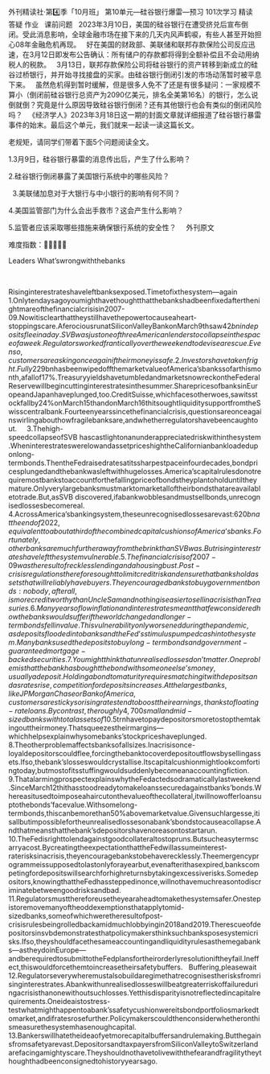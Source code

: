 

外刊精读社·第4️⃣季「10月班」
第10单元—硅谷银行爆雷—预习
101次学习
精读
答疑
作业
 
课前问题
 
2023年3月10日，美国的硅谷银行在遭受挤兑后宣布倒闭。受此消息影响，全球金融市场在接下来的几天内风声鹤唳，有些人甚至开始担心08年金融危机再现。
 
好在美国的财政部、美联储和联邦存款保险公司反应迅速，在3月12日即发布公告确认：所有储户的存款都将得到全额补偿且不会动用纳税人的税款。
 
3月13日，联邦存款保险公司将硅谷银行的资产转移到新成立的硅谷过桥银行，并开始寻找接盘的买家。由硅谷银行倒闭引发的市场动荡暂时被平息下来。
 
虽然危机得到暂时缓解，但是很多人免不了还是有很多疑问：一家规模不算小（倒闭前硅谷银行总资产为2090亿美元，排名全美第16名）的银行，怎么说倒就倒？究竟是什么原因导致硅谷银行倒闭？还有其他银行也会有类似的倒闭风险吗？
 
《经济学人》2023年3月18日这一期的封面文章就详细报道了硅谷银行暴雷事件的始末。最后这个单元，我们就来一起读一读这篇长文。
 


老规矩，请同学们带着下面5个问题阅读全文。

1.3月9日，硅谷银行暴雷的消息传出后，产生了什么影响？

2.硅谷银行倒闭暴露了美国银行系统中的哪些风险？

 
3.美联储加息对于大银行与中小银行的影响有何不同？

4.美国监管部门为什么会出手救市？这会产生什么影响？

5.监管者应该采取哪些措施来确保银行系统的安全性？
 
 
外刊原文
 

难度指数：🌟🌟🌟🌟🌟
 

Leaders
What’swrongwiththebanks

 

Risinginterestrateshaveleftbanksexposed.Timetofixthesystem—again
 
1.Onlytendaysagoyoumighthavethoughtthatthebankshadbeenfixedafterthenightmareofthefinancialcrisisin2007-09.Nowitisclearthattheystillhavethepowertocauseaheart-stoppingscare.AferociousrunatSiliconValleyBankonMarch9thsaw$42bnindepositsfleeinaday.SVB wasjustoneofthreeAmericanlenderstocollapseinthespaceofaweek.Regulatorsworkedfranticallyovertheweekendtodevisearescue.Evenso,customersareaskingonceagainiftheirmoneyissafe.
 
2.Investorshavetakenfright.Fully$229bnhasbeenwipedoffthemarketvalueofAmerica’sbankssofarthismonth,afallof17%.TreasuryyieldshavetumbledandmarketsnowreckontheFederalReservewillbegincuttinginterestratesinthesummer.SharepricesofbanksinEuropeandJapanhaveplunged,too.CreditSuisse,whichfacesotherwoes,sawitsstockfallby24%onMarch15thandonMarch16thitsoughtliquiditysupportfromtheSwisscentralbank.Fourteenyearssincethefinancialcrisis,questionsareonceagainswirlingabouthowfragilebanksare,andwhetherregulatorshavebeencaughtout.
 
 
3.Thehigh-speedcollapseofSVB hascastlightonanunderappreciatedriskwithinthesystem.WheninterestrateswerelowandassetpriceshightheCalifornianbankloadeduponlong-termbonds.ThentheFedraisedratesatitssharpestpaceinfourdecades,bondpricesplungedandthebankwasleftwithhugelosses.America’scapitalrulesdonotrequiremostbankstoaccountforthefallingpriceofbondstheyplantoholduntiltheymature.Onlyverylargebanksmustmarktomarketalloftheirbondsthatareavailabletotrade.But,asSVB discovered,ifabankwobblesandmustsellbonds,unrecognisedlossesbecomereal.
 
4.AcrossAmerica’sbankingsystem,theseunrecognisedlossesarevast:$620bnattheendof2022,equivalenttoaboutathirdofthecombinedcapitalcushionsofAmerica’sbanks.Fortunately,otherbanksaremuchfurtherawayfromthebrinkthanSVB was.Butrisinginterestrateshaveleftthesystemvulnerable.
 
5.Thefinancialcrisisof2007-09wastheresultofrecklesslendingandahousingbust.Post-crisisregulationsthereforesoughttolimitcreditriskandensurethatbanksholdassetsthatwillreliablyhavebuyers.Theyencouragedbankstobuygovernmentbonds:nobody,afterall,ismorecreditworthythanUncleSamandnothingiseasiertosellinacrisisthanTreasuries.
 
6.Manyyearsoflowinflationandinterestratesmeantthatfewconsideredhowthebankswouldsufferiftheworldchangedandlonger-termbondsfellinvalue.Thisvulnerabilityonlyworsenedduringthepandemic,asdepositsfloodedintobanksandtheFed’sstimuluspumpedcashintothesystem.Manybanksusedthedepositstobuylong-termbondsandgovernment-guaranteedmortgage-backedsecurities.
 
7.Youmightthinkthatunrealisedlossesdon’tmatter.Oneproblemisthatthebankhasboughtthebondwithsomeoneelse’smoney,usuallyadeposit.Holdingabondtomaturityrequiresmatchingitwithdepositsandasratesrise,competitionfordepositsincreases.Atthelargestbanks,likeJPMorganChaseorBankofAmerica,customersarestickysorisingratestendtoboosttheirearnings,thankstofloating-rateloans.Bycontrast,theroughly4,700smallandmid-sizedbankswithtotalassetsof$10.5trnhavetopaydepositorsmoretostopthemtakingouttheirmoney.Thatsqueezestheirmargins—whichhelpsexplainwhysomebanks’stockpriceshaveplunged.
 
 
8.Theotherproblemaffectsbanksofallsizes.Inacrisisonce-loyaldepositorscouldflee,forcingthebanktocoverdepositoutflowsbysellingassets.Ifso,thebank’slosseswouldcrystallise.Itscapitalcushionmightlookcomfortingtoday,butmostofitsstuffingwouldsuddenlybecomeanaccountingfiction.
 
9.ThatalarmingprospectexplainswhytheFedactedsodramaticallylastweekend.SinceMarch12thithasstoodreadytomakeloanssecuredagainstbanks’bonds.Whereasitusedtoimposeahaircutonthevalueofthecollateral,itwillnowofferloansuptothebonds’facevalue.Withsomelong-termbonds,thiscanbemorethan50%abovemarketvalue.Givensuchlargesse,itisallbutimpossiblefortheunrealisedlossesonabank’sbondstocauseacollapse.Andthatmeansthatthebank’sdepositorshavenoreasontostartarun.
 
10.TheFedisrighttolendagainstgoodcollateraltostopruns.Butsucheasytermscarryacost.BycreatingtheexpectationthattheFedwillassumeinterest-raterisksinacrisis,theyencouragebankstobehaverecklessly.Theemergencyprogrammeissupposedtolastonlyforayearbut,evenafterithasexpired,bankscompetingfordepositswillsearchforhighreturnsbytakingexcessiverisks.Somedepositors,knowingthattheFedhassteppedinonce,willnothavemuchreasontodiscriminatebetweengoodrisksandbad.
 
11.Regulatorsmustthereforeusetheyearaheadtomakethesystemsafer.Onestepistoremovemanyoftheoddexemptionsthatapplytomid-sizedbanks,someofwhichweretheresultofpost-crisisrulesbeingrolledbackamidmuchlobbyingin2018and2019.Therescueofdepositorsinsvbdemonstratesthatpolicymakersthinksuchbanksposesystemicrisks.Ifso,theyshouldfacethesameaccountingandliquidityrulesasthemegabanks—astheydoinEurope—andberequiredtosubmittotheFedplansfortheirorderlyresolutioniftheyfail.Ineffect,thiswouldforcethemtoincreasetheirsafetybuffers.
 
Buffering,pleasewait
12.Regulatorseverywheremustalsobuildaregimethatrecognisestherisksfromrisinginterestrates.Abankwithunrealisedlosseswillbeatgreaterriskoffailureduringacrisisthanonewithoutsuchlosses.Yetthisdisparityisnotreflectedincapitalrequirements.Oneideaistostress-testwhatmighthappentoabank’ssafetycushionwereitsbondportfoliosmarkedtomarket,andifratesrosefurther.Policymakerscouldthenconsiderwhetheronthismeasurethesystemhasenoughcapital.
 
13.Bankerswillhatetheideaofyetmorecapitalbuffersandrulemaking.Butthegainsfromsafetyarevast.DepositorsandtaxpayersfromSiliconValleytoSwitzerlandarefacingamightyscare.Theyshouldnothavetolivewiththefearandfragilitytheythoughthadbeenconsignedtohistoryyearsago.
 
 
 

